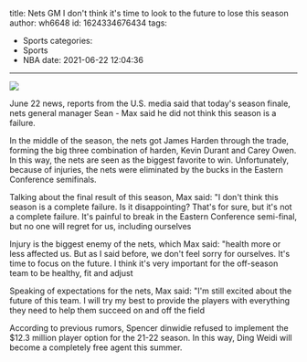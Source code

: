 title: Nets GM  I don't think it's time to look to the future to lose this season
author: wh6648
id: 1624334676434
tags: 
- Sports
categories: 
- Sports
- NBA
date: 2021-06-22 12:04:36
---
![](https://p1.itc.cn/images01/20210622/4d5ad281d4654c358322e2d0efa276a3.jpeg)


June 22 news, reports from the U.S. media said that today's season finale, nets general manager Sean - Max said he did not think this season is a failure.

In the middle of the season, the nets got James Harden through the trade, forming the big three combination of harden, Kevin Durant and Carey Owen. In this way, the nets are seen as the biggest favorite to win. Unfortunately, because of injuries, the nets were eliminated by the bucks in the Eastern Conference semifinals.

Talking about the final result of this season, Max said: "I don't think this season is a complete failure. Is it disappointing? That's for sure, but it's not a complete failure. It's painful to break in the Eastern Conference semi-final, but no one will regret for us, including ourselves

Injury is the biggest enemy of the nets, which Max said: "health more or less affected us. But as I said before, we don't feel sorry for ourselves. It's time to focus on the future. I think it's very important for the off-season team to be healthy, fit and adjust

Speaking of expectations for the nets, Max said: "I'm still excited about the future of this team. I will try my best to provide the players with everything they need to help them succeed on and off the field

According to previous rumors, Spencer dinwidie refused to implement the $12.3 million player option for the 21-22 season. In this way, Ding Weidi will become a completely free agent this summer.


